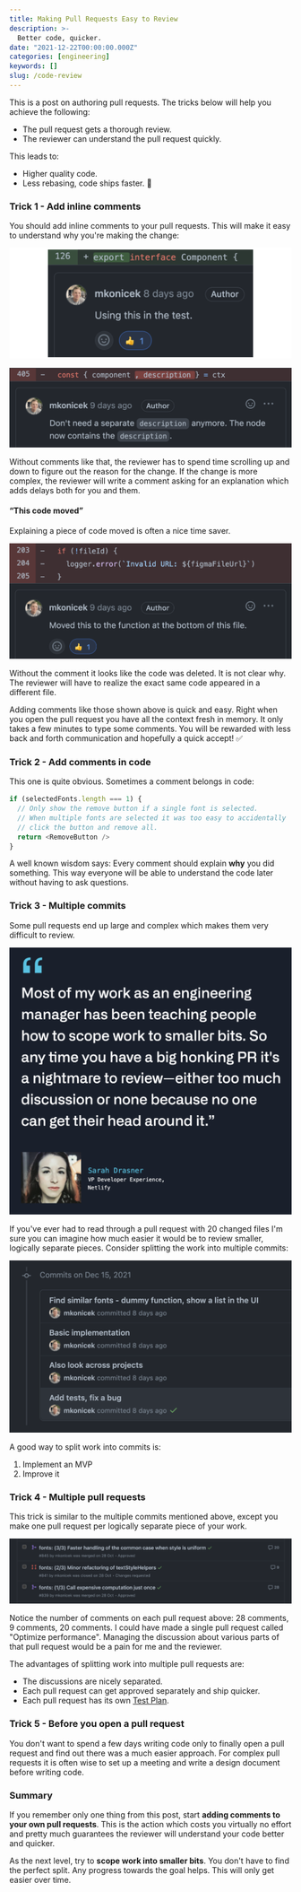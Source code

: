```yaml
---
title: Making Pull Requests Easy to Review
description: >-
  Better code, quicker.
date: "2021-12-22T00:00:00.000Z"
categories: [engineering]
keywords: []
slug: /code-review
---
```


This is a post on authoring pull requests. The tricks below will help you achieve the following:

- The pull request gets a thorough review.
- The reviewer can understand the pull request quickly.

This leads to:

- Higher quality code.
- Less rebasing, code ships faster. 🚢

### Trick 1 - Add inline comments

You should add inline comments to your pull requests. This will make it easy to understand why you're making the change:

![Inline comment - using this class in the test](./comment-1a.png)

![Inline comment - description is now part of the node](./comment-rm-1.png)

Without comments like that, the reviewer has to spend time scrolling up and down to figure out the reason for the change. If the change is more complex, the reviewer will write a comment asking for an explanation which adds delays both for you and them.

#### “This code moved”

Explaining a piece of code moved is often a nice time saver.

![Inline comment - explaining code move](./comment-mv-1.png)

Without the comment it looks like the code was deleted. It is not clear why. The reviewer will have to realize the exact same code appeared in a different file.

Adding comments like those shown above is quick and easy. Right when you open the pull request you have all the context fresh in memory. It only takes a few minutes to type some comments. You will be rewarded with less back and forth communication and hopefully a quick accept! ✅

### Trick 2 - Add comments in code

This one is quite obvious. Sometimes a comment belongs in code:

```js
if (selectedFonts.length === 1) {
  // Only show the remove button if a single font is selected.
  // When multiple fonts are selected it was too easy to accidentally
  // click the button and remove all.
  return <RemoveButton />
}
```

A well known wisdom says: Every comment should explain **why** you did something. This way everyone will be able to understand the code later without having to ask questions.

### Trick 3 - Multiple commits

Some pull requests end up large and complex which makes them very difficult to review.

![Sarah Drasner: Most of my work as an engineering manager has been teaching people how to scope work to smaller bits. So any time you have a big honking PR it's a nightmare to review - either too much discussion or none because no one can get their head around it.](./sarah2.png)

If you've ever had to read through a pull request with 20 changed files I'm sure you can imagine how much easier it would be to review smaller, logically separate pieces. Consider splitting the work into multiple commits:

![Commits](./commits.png)

A good way to split work into commits is:

1. Implement an MVP
2. Improve it

### Trick 4 - Multiple pull requests

This trick is similar to the multiple commits mentioned above, except you make one pull request per logically separate piece of your work.

![Stack of pull requests](./stack.png)

Notice the number of comments on each pull request above: 28 comments, 9 comments, 20 comments. I could have made a single pull request called "Optimize performance". Managing the discussion about various parts of that pull request would be a pain for me and the reviewer.

The advantages of splitting work into multiple pull requests are:

- The discussions are nicely separated.
- Each pull request can get approved separately and ship quicker.
- Each pull request has its own [Test Plan](/what-is-a-test-plan).

### Trick 5 - Before you open a pull request

You don't want to spend a few days writing code only to finally open a pull request and find out there was a much easier approach. For complex pull requests it is often wise to set up a meeting and write a design document before writing code.

### Summary

If you remember only one thing from this post, start **adding comments to your own pull requests**. This is the action which costs you virtually no effort and pretty much guarantees the reviewer will understand your code better and quicker.

As the next level, try to **scope work into smaller bits**. You don't have to find the perfect split. Any progress towards the goal helps. This will only get easier over time.
